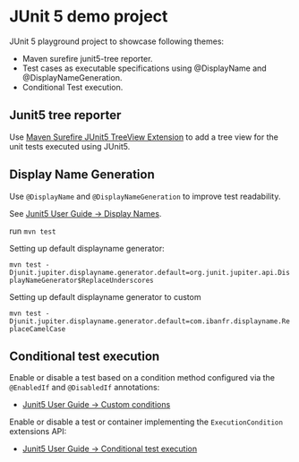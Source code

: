 # JUnit 5 demo project
JUnit 5 playground project to showcase following themes:
- Maven surefire junit5-tree reporter.
- Test cases as executable specifications using @DisplayName and @DisplayNameGeneration.
- Conditional Test execution.

## Junit5 tree reporter
Use [Maven Surefire JUnit5 TreeView Extension](https://github.com/fabriciorby/maven-surefire-junit5-tree-reporter) to add a tree view for the unit tests executed
using JUnit5.

## Display Name Generation
Use `@DisplayName` and `@DisplayNameGeneration` to improve test readability.

See [Junit5 User Guide -> Display Names](https://junit.org/junit5/docs/current/user-guide/#writing-tests-display-names).

run `mvn test`

Setting up default displayname generator:

`mvn test -Djunit.jupiter.displayname.generator.default=org.junit.jupiter.api.DisplayNameGenerator$ReplaceUnderscores`

Setting up default displayname generator to custom

`mvn test -Djunit.jupiter.displayname.generator.default=com.ibanfr.displayname.ReplaceCamelCase`

## Conditional test execution
Enable or disable a test based on a condition method configured via the `@EnabledIf` and `@DisabledIf` annotations:
- [Junit5 User Guide -> Custom conditions](https://junit.org/junit5/docs/current/user-guide/#writing-tests-conditional-execution)

Enable or disable a test or container implementing the `ExecutionCondition` extensions API:
- [Junit5 User Guide -> Conditional test execution](https://junit.org/junit5/docs/current/user-guide/#extensions-conditions)






